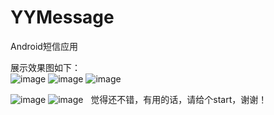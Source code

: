 # YYMessage
Android短信应用

展示效果图如下：  
![image](https://github.com/MRYangY/YYMessage/blob/master/app/src/main/res/drawable-xxhdpi/yy1.png)
![image](https://github.com/MRYangY/YYMessage/blob/master/app/src/main/res/drawable-xxhdpi/yy2.png)
![image](https://github.com/MRYangY/YYMessage/blob/master/app/src/main/res/drawable-xxhdpi/yy3.png)  

![image](https://github.com/MRYangY/YYMessage/blob/master/app/src/main/res/drawable-xxhdpi/yy4.png)
![image](https://github.com/MRYangY/YYMessage/blob/master/app/src/main/res/drawable-xxhdpi/yy5.png)   
觉得还不错，有用的话，请给个start，谢谢！
